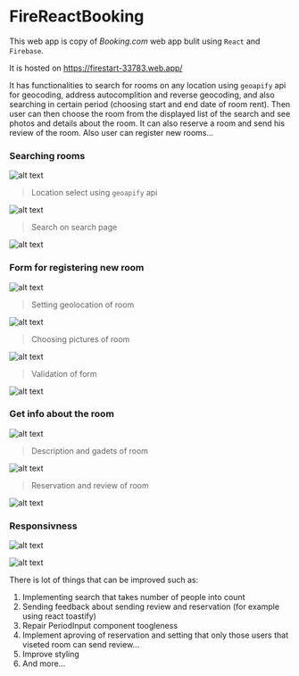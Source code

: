 # FireReactBooking

This web app is copy of *Booking.com* web app bulit using `React` and `Firebase`.

It is hosted on https://firestart-33783.web.app/

It has functionalities to search for rooms on any location using `geoapify` api for geocoding, address autocomplition and reverse geocoding, and also 
searching in certain period (choosing start and end date of room rent). Then user can then choose the room from the displayed list of the search and see 
photos and details about the room. It can also reserve a room and send his review of the room. Also user can register new rooms...

### Searching rooms

![alt text](./readmePics/search1.png)

> Location select using `geoapify` api

![alt text](./readmePics/search3.png)

> Search on search page

![alt text](./readmePics/search2.png)

### Form for registering new room

![alt text](./readmePics/frm1.png)

> Setting geolocation of room 

![alt text](./readmePics/frm2.png)

> Choosing pictures of room

![alt text](./readmePics/pic.png)

> Validation of form

![alt text](./readmePics/val.png)

### Get info about the room

![alt text](./readmePics/photo.png)

> Description and gadets of room

![alt text](./readmePics/desc.png)

> Reservation and review of room

![alt text](./readmePics/res.png)

### Responsivness

![alt text](./readmePics/mob1.png)

![alt text](./readmePics/mob2.png)

There is lot of things that can be improved such as: 
1. Implementing search that takes number of people into count
2. Sending feedback about sending review and reservation (for example using react toastify)
3. Repair PeriodInput component toogleness
4. Implement aproving of reservation and setting that only those users that viseted room can send review...
5. Improve styling
6. And more...


